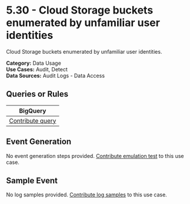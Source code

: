 # 5.30 - Cloud Storage buckets enumerated by unfamiliar user identities
Cloud Storage buckets enumerated by unfamiliar user identities.


**Category:** Data Usage
</br>
**Use Cases:** Audit, Detect
</br>
**Data Sources:** Audit Logs - Data Access
</br>

## Queries or Rules
BigQuery |
--- |
[Contribute query](../../CONTRIBUTING.md) |

## Event Generation
No event generation steps provided. [Contribute emulation test](../../CONTRIBUTING.md) to this use case.

## Sample Event
No log samples provided. [Contribute log samples](../../CONTRIBUTING.md) to this use case.

